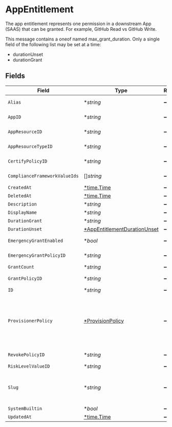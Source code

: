 # AppEntitlement

The app entitlement represents one permission in a downstream App (SAAS) that can be granted. For example, GitHub Read vs GitHub Write.

This message contains a oneof named max_grant_duration. Only a single field of the following list may be set at a time:
  - durationUnset
  - durationGrant



## Fields

| Field                                                                                                                                                                                                                                 | Type                                                                                                                                                                                                                                  | Required                                                                                                                                                                                                                              | Description                                                                                                                                                                                                                           |
| ------------------------------------------------------------------------------------------------------------------------------------------------------------------------------------------------------------------------------------- | ------------------------------------------------------------------------------------------------------------------------------------------------------------------------------------------------------------------------------------- | ------------------------------------------------------------------------------------------------------------------------------------------------------------------------------------------------------------------------------------- | ------------------------------------------------------------------------------------------------------------------------------------------------------------------------------------------------------------------------------------- |
| `Alias`                                                                                                                                                                                                                               | **string*                                                                                                                                                                                                                             | :heavy_minus_sign:                                                                                                                                                                                                                    | The alias of the app entitlement used by Cone. Also exact-match queryable.                                                                                                                                                            |
| `AppID`                                                                                                                                                                                                                               | **string*                                                                                                                                                                                                                             | :heavy_minus_sign:                                                                                                                                                                                                                    | The ID of the app that is associated with the app entitlement.                                                                                                                                                                        |
| `AppResourceID`                                                                                                                                                                                                                       | **string*                                                                                                                                                                                                                             | :heavy_minus_sign:                                                                                                                                                                                                                    | The ID of the app resource that is associated with the app entitlement                                                                                                                                                                |
| `AppResourceTypeID`                                                                                                                                                                                                                   | **string*                                                                                                                                                                                                                             | :heavy_minus_sign:                                                                                                                                                                                                                    | The ID of the app resource type that is associated with the app entitlement                                                                                                                                                           |
| `CertifyPolicyID`                                                                                                                                                                                                                     | **string*                                                                                                                                                                                                                             | :heavy_minus_sign:                                                                                                                                                                                                                    | The ID of the policy that will be used for certify tickets related to the app entitlement.                                                                                                                                            |
| `ComplianceFrameworkValueIds`                                                                                                                                                                                                         | []*string*                                                                                                                                                                                                                            | :heavy_minus_sign:                                                                                                                                                                                                                    | The IDs of different compliance frameworks associated with this app entitlement ex (SOX, HIPAA, PCI, etc.)                                                                                                                            |
| `CreatedAt`                                                                                                                                                                                                                           | [*time.Time](https://pkg.go.dev/time#Time)                                                                                                                                                                                            | :heavy_minus_sign:                                                                                                                                                                                                                    | N/A                                                                                                                                                                                                                                   |
| `DeletedAt`                                                                                                                                                                                                                           | [*time.Time](https://pkg.go.dev/time#Time)                                                                                                                                                                                            | :heavy_minus_sign:                                                                                                                                                                                                                    | N/A                                                                                                                                                                                                                                   |
| `Description`                                                                                                                                                                                                                         | **string*                                                                                                                                                                                                                             | :heavy_minus_sign:                                                                                                                                                                                                                    | The description of the app entitlement.                                                                                                                                                                                               |
| `DisplayName`                                                                                                                                                                                                                         | **string*                                                                                                                                                                                                                             | :heavy_minus_sign:                                                                                                                                                                                                                    | The display name of the app entitlement.                                                                                                                                                                                              |
| `DurationGrant`                                                                                                                                                                                                                       | **string*                                                                                                                                                                                                                             | :heavy_minus_sign:                                                                                                                                                                                                                    | N/A                                                                                                                                                                                                                                   |
| `DurationUnset`                                                                                                                                                                                                                       | [*AppEntitlementDurationUnset](../../models/shared/appentitlementdurationunset.md)                                                                                                                                                    | :heavy_minus_sign:                                                                                                                                                                                                                    | N/A                                                                                                                                                                                                                                   |
| `EmergencyGrantEnabled`                                                                                                                                                                                                               | **bool*                                                                                                                                                                                                                               | :heavy_minus_sign:                                                                                                                                                                                                                    | This enables tasks to be created in an emergency and use a selected emergency access policy.                                                                                                                                          |
| `EmergencyGrantPolicyID`                                                                                                                                                                                                              | **string*                                                                                                                                                                                                                             | :heavy_minus_sign:                                                                                                                                                                                                                    | The ID of the policy that will be used for emergency access grant tasks.                                                                                                                                                              |
| `GrantCount`                                                                                                                                                                                                                          | **string*                                                                                                                                                                                                                             | :heavy_minus_sign:                                                                                                                                                                                                                    | The amount of grants open for this entitlement                                                                                                                                                                                        |
| `GrantPolicyID`                                                                                                                                                                                                                       | **string*                                                                                                                                                                                                                             | :heavy_minus_sign:                                                                                                                                                                                                                    | The ID of the policy that will be used for grant tickets related to the app entitlement.                                                                                                                                              |
| `ID`                                                                                                                                                                                                                                  | **string*                                                                                                                                                                                                                             | :heavy_minus_sign:                                                                                                                                                                                                                    | The unique ID for the App Entitlement.                                                                                                                                                                                                |
| `ProvisionerPolicy`                                                                                                                                                                                                                   | [*ProvisionPolicy](../../models/shared/provisionpolicy.md)                                                                                                                                                                            | :heavy_minus_sign:                                                                                                                                                                                                                    | ProvisionPolicy is a oneOf that indicates how a provision step should be processed.<br/><br/>This message contains a oneof named typ. Only a single field of the following list may be set at a time:<br/>  - connector<br/>  - manual<br/>  - delegated<br/> |
| `RevokePolicyID`                                                                                                                                                                                                                      | **string*                                                                                                                                                                                                                             | :heavy_minus_sign:                                                                                                                                                                                                                    | The ID of the policy that will be used for revoke tickets related to the app entitlement                                                                                                                                              |
| `RiskLevelValueID`                                                                                                                                                                                                                    | **string*                                                                                                                                                                                                                             | :heavy_minus_sign:                                                                                                                                                                                                                    | The riskLevelValueId field.                                                                                                                                                                                                           |
| `Slug`                                                                                                                                                                                                                                | **string*                                                                                                                                                                                                                             | :heavy_minus_sign:                                                                                                                                                                                                                    | The slug is displayed as an oval next to the name in the frontend of C1, it tells you what permission the entitlement grants. See https://www.conductorone.com/docs/product/manage-access/entitlements/                               |
| `SystemBuiltin`                                                                                                                                                                                                                       | **bool*                                                                                                                                                                                                                               | :heavy_minus_sign:                                                                                                                                                                                                                    | This field indicates if this is a system builtin entitlement.                                                                                                                                                                         |
| `UpdatedAt`                                                                                                                                                                                                                           | [*time.Time](https://pkg.go.dev/time#Time)                                                                                                                                                                                            | :heavy_minus_sign:                                                                                                                                                                                                                    | N/A                                                                                                                                                                                                                                   |